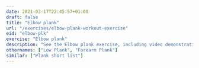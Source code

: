 ```yaml
---
date: 2021-03-17T22:45:57+01:00
draft: false
title: "Elbow plank"
url: "/exercises/elbow-plank-workout-exercise"
eid: "elbow-plk"
exercise: "Elbow plank"
description: "See the Elbow plank exercise, including video demonstration and instructions on how-to perform. Identify benefits and activated body parts, see similar, related and supporting exercises."
othernames: ["Low Plank", "Forearm Plank"]
similar: ["Plank short list"]
---
```

